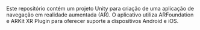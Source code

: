 Este repositório contém um projeto Unity para criação de uma aplicação de navegação em realidade aumentada (AR). O aplicativo utiliza ARFoundation e ARKit XR Plugin para oferecer suporte a dispositivos Android e iOS.
